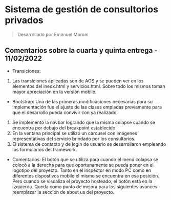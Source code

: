 # Sistema de gestión de consultorios privados
> Desarrollado por Emanuel Moroni

## Comentarios sobre la cuarta y quinta entrega - 11/02/2022

* Transiciones:
1. Las transiciones aplicadas son de AOS y se pueden ver en los elementos del inedx.html y servicios.html. Sobre todo los mismos toman mayor apreciación en la versión mobile.

* Bootstrap:
Una de las primeras modificaciones necesarias para su implementación fue el ajuste de las clases empladas previamente para que el desarrollo pueda convivir con ya realizado.
1. Se implementó la navbar logrando que la misma colapse cuando se encuentra por debajo del breakpoint establecido.
2. En la ventana principal se utilizó un carousel con imágenes representativas del servicio brindado por los consultorios.
3. El sistema de contacto y de login de usuario se desarrollaron empleando los formularios del framework.

* Comentarios:
El botón que se utiliza para cuando el menú colapsa se colocó a la derecha para que oportunamente se pueda poner en el logotipo del proyecto. Tanto en el inspector en modo PC como en diferentes dispostivos mobile el mismo se encuentra en esa posición. Pero cuando se visualiza el proyecto hosteado, el botón está en la izquierda.
Queda como punto de mejora para los siguientes avances reemplazar la sección de about us del proyecto.